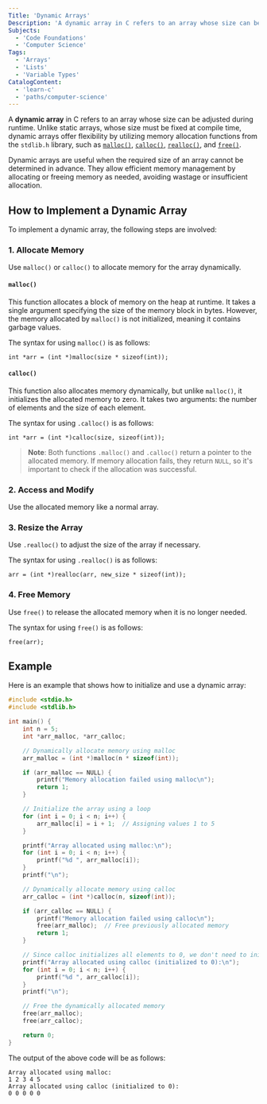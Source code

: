 ```yaml
---
Title: 'Dynamic Arrays'
Description: 'A dynamic array in C refers to an array whose size can be adjusted during runtime.'
Subjects:
  - 'Code Foundations'
  - 'Computer Science'
Tags:
  - 'Arrays'
  - 'Lists'
  - 'Variable Types'
CatalogContent:
  - 'learn-c'
  - 'paths/computer-science'
---
```


A **dynamic array** in C refers to an array whose size can be adjusted during runtime. Unlike static arrays, whose size must be fixed at compile time, dynamic arrays offer flexibility by utilizing memory allocation functions from the `stdlib.h` library, such as [`malloc()`](https://www.codecademy.com/resources/docs/c/memory-management/malloc), [`calloc()`](https://www.codecademy.com/resources/docs/c/memory-management/calloc), [`realloc()`](https://www.codecademy.com/resources/docs/c/memory-management/realloc), and [`free()`](https://www.codecademy.com/resources/docs/c/memory-management/free).

Dynamic arrays are useful when the required size of an array cannot be determined in advance. They allow efficient memory management by allocating or freeing memory as needed, avoiding wastage or insufficient allocation.

## How to Implement a Dynamic Array

To implement a dynamic array, the following steps are involved:

### 1. **Allocate Memory**

Use `malloc()` or `calloc()` to allocate memory for the array dynamically.

#### `malloc()`

This function allocates a block of memory on the heap at runtime. It takes a single argument specifying the size of the memory block in bytes. However, the memory allocated by `malloc()` is not initialized, meaning it contains garbage values.

The syntax for using `malloc()` is as follows:

```pseudo
int *arr = (int *)malloc(size * sizeof(int));
```

#### `calloc()`

This function also allocates memory dynamically, but unlike `malloc()`, it initializes the allocated memory to zero. It takes two arguments: the number of elements and the size of each element.

The syntax for using `.calloc()` is as follows:

```pseudo
int *arr = (int *)calloc(size, sizeof(int));
```

> **Note**: Both functions `.malloc()` and `.calloc()` return a pointer to the allocated memory. If memory allocation fails, they return `NULL`, so it's important to check if the allocation was successful.

### 2. **Access and Modify**

Use the allocated memory like a normal array.

### 3. **Resize the Array**

Use `.realloc()` to adjust the size of the array if necessary.

The syntax for using `.realloc()` is as follows:

```pseudo
arr = (int *)realloc(arr, new_size * sizeof(int));
```

### 4. **Free Memory**

Use `free()` to release the allocated memory when it is no longer needed.

The syntax for using `free()` is as follows:

```psuedo
free(arr);
```

## Example

Here is an example that shows how to initialize and use a dynamic array:

```c
#include <stdio.h>
#include <stdlib.h>

int main() {
    int n = 5;
    int *arr_malloc, *arr_calloc;

    // Dynamically allocate memory using malloc
    arr_malloc = (int *)malloc(n * sizeof(int));

    if (arr_malloc == NULL) {
        printf("Memory allocation failed using malloc\n");
        return 1;
    }

    // Initialize the array using a loop
    for (int i = 0; i < n; i++) {
        arr_malloc[i] = i + 1;  // Assigning values 1 to 5
    }

    printf("Array allocated using malloc:\n");
    for (int i = 0; i < n; i++) {
        printf("%d ", arr_malloc[i]);
    }
    printf("\n");

    // Dynamically allocate memory using calloc
    arr_calloc = (int *)calloc(n, sizeof(int));

    if (arr_calloc == NULL) {
        printf("Memory allocation failed using calloc\n");
        free(arr_malloc);  // Free previously allocated memory
        return 1;
    }

    // Since calloc initializes all elements to 0, we don't need to initialize the array
    printf("Array allocated using calloc (initialized to 0):\n");
    for (int i = 0; i < n; i++) {
        printf("%d ", arr_calloc[i]);
    }
    printf("\n");

    // Free the dynamically allocated memory
    free(arr_malloc);
    free(arr_calloc);

    return 0;
}
```

The output of the above code will be as follows:

```shell
Array allocated using malloc:
1 2 3 4 5
Array allocated using calloc (initialized to 0):
0 0 0 0 0
```
